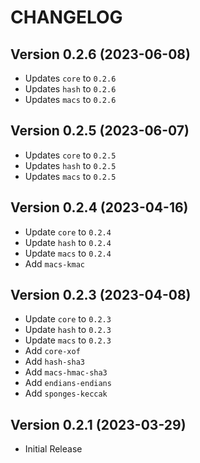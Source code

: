 # CHANGELOG

## Version 0.2.6 (2023-06-08)
 - Updates `core` to `0.2.6`
 - Updates `hash` to `0.2.6`
 - Updates `macs` to `0.2.6`

## Version 0.2.5 (2023-06-07)
 - Updates `core` to `0.2.5`
 - Updates `hash` to `0.2.5`
 - Updates `macs` to `0.2.5`

## Version 0.2.4 (2023-04-16)
 - Update `core` to `0.2.4`
 - Update `hash` to `0.2.4`
 - Update `macs` to `0.2.4`
 - Add `macs-kmac`

## Version 0.2.3 (2023-04-08)
 - Update `core` to `0.2.3`
 - Update `hash` to `0.2.3`
 - Update `macs` to `0.2.3`
 - Add `core-xof`
 - Add `hash-sha3`
 - Add `macs-hmac-sha3`
 - Add `endians-endians`
 - Add `sponges-keccak`

## Version 0.2.1 (2023-03-29)
 - Initial Release
